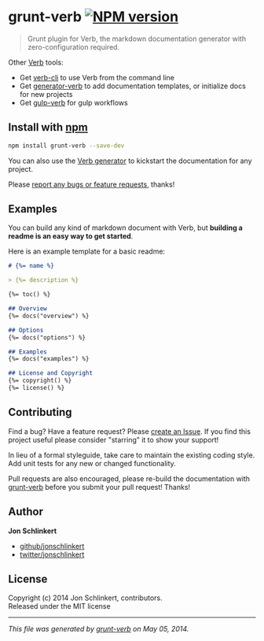 # grunt-verb [![NPM version](https://badge.fury.io/js/grunt-verb.png)](http://badge.fury.io/js/grunt-verb)

> Grunt plugin for Verb, the markdown documentation generator with zero-configuration required.

Other [Verb](https://github.com/assemble/verb) tools:

* Get [verb-cli](https://github.com/assemble/verb-cli) to use Verb from the command line
* Get [generator-verb](https://github.com/assemble/generator-verb) to add documentation templates, or initialize docs for new projects
* Get [gulp-verb](https://github.com/assemble/gulp-verb) for gulp workflows

## Install with [npm](npmjs.org)
```bash
npm install grunt-verb --save-dev
```

You can also use the [Verb generator](https://github.com/assemble/generator-verb) to kickstart the documentation for any project.

Please [report any bugs or feature requests](https://github.com/assemble/grunt-verb/issues/new), thanks!

## Examples
You can build any kind of markdown document with Verb, but **building a readme is an easy way to get started**.

Here is an example template for a basic readme:

```markdown
# {%= name %}

> {%= description %}

{%= toc() %}

## Overview
{%= docs("overview") %}

## Options
{%= docs("options") %}

## Examples
{%= docs("examples") %}

## License and Copyright
{%= copyright() %}
{%= license() %}
```

## Contributing
Find a bug? Have a feature request? Please [create an Issue](https://github.com/assemble/grunt-verb/issues). If you find this project useful please consider "starring" it to show your support!

In lieu of a formal styleguide, take care to maintain the existing coding style. Add unit tests for any new or changed functionality.

Pull requests are also encouraged, please re-build the documentation with [grunt-verb](https://github.com/assemble/grunt-verb) before you submit your pull request! Thanks!

## Author

**Jon Schlinkert**

+ [github/jonschlinkert](https://github.com/jonschlinkert)
+ [twitter/jonschlinkert](http://twitter.com/jonschlinkert)

## License
Copyright (c) 2014 Jon Schlinkert, contributors.  
Released under the MIT license

***

_This file was generated by [grunt-verb](https://github.com/assemble/grunt-verb) on May 05, 2014._